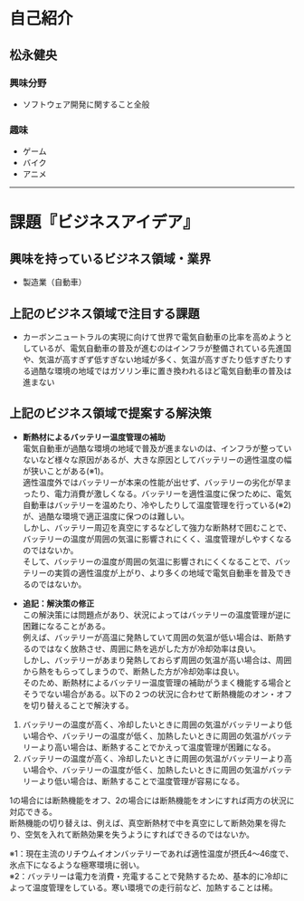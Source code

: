 # 自己紹介

## 松永健央

### 興味分野

- ソフトウェア開発に関すること全般

### 趣味

- ゲーム
- バイク
- アニメ

* * *

# 課題『ビジネスアイデア』

## 興味を持っているビジネス領域・業界

- 製造業（自動車）

## 上記のビジネス領域で注目する課題

- カーボンニュートラルの実現に向けて世界で電気自動車の比率を高めようとしているが、電気自動車の普及が進むのはインフラが整備されている先進国や、気温が高すぎず低すぎない地域が多く、気温が高すぎたり低すぎたりする過酷な環境の地域ではガソリン車に置き換われるほど電気自動車の普及は進まない

## 上記のビジネス領域で提案する解決策

- **断熱材によるバッテリー温度管理の補助**  
電気自動車が過酷な環境の地域で普及が進まないのは、インフラが整っていないなど様々な原因があるが、大きな原因としてバッテリーの適性温度の幅が狭いことがある(※1)。  
適性温度外ではバッテリーが本来の性能が出せず、バッテリーの劣化が早まったり、電力消費が激しくなる。バッテリーを適性温度に保つために、電気自動車はバッテリーを温めたり、冷やしたりして温度管理を行っている(※2)が、過酷な環境で適正温度に保つのは難しい。    
しかし、バッテリー周辺を真空にするなどして強力な断熱材で囲むことで、バッテリーの温度が周囲の気温に影響されにくく、温度管理がしやすくなるのではないか。  
そして、バッテリーの温度が周囲の気温に影響されにくくなることで、バッテリーの実質の適性温度が上がり、より多くの地域で電気自動車を普及できるのではないか。

- **追記：解決策の修正**    
この解決策には問題点があり、状況によってはバッテリーの温度管理が逆に困難になることがある。  
例えば、バッテリーが高温に発熱していて周囲の気温が低い場合は、断熱するのではなく放熱させ、周囲に熱を逃がした方が冷却効率は良い。  
しかし、バッテリーがあまり発熱しておらず周囲の気温が高い場合は、周囲から熱をもらってしまうので、断熱した方が冷却効率は良い。  
そのため、断熱材によるバッテリー温度管理の補助がうまく機能する場合とそうでない場合がある。以下の２つの状況に合わせて断熱機能のオン・オフを切り替えることで解決する。  
 1. バッテリーの温度が高く、冷却したいときに周囲の気温がバッテリーより低い場合や、バッテリーの温度が低く、加熱したいときに周囲の気温がバッテリーより高い場合は、断熱することでかえって温度管理が困難になる。  
 2. バッテリーの温度が高く、冷却したいときに周囲の気温がバッテリーより高い場合や、バッテリーの温度が低く、加熱したいときに周囲の気温がバッテリーより低い場合は、断熱することで温度管理が容易になる。

1の場合には断熱機能をオフ、2の場合には断熱機能をオンにすれば両方の状況に対応できる。  
断熱機能の切り替えは、例えば、真空断熱材で中を真空にして断熱効果を得たり、空気を入れて断熱効果を失うようにすればできるのではないか。

※1：現在主流のリチウムイオンバッテリーであれば適性温度が摂氏4〜46度で、氷点下になるような極寒環境に弱い。  
※2：バッテリーは電力を消費・充電することで発熱するため、基本的に冷却によって温度管理をしている。寒い環境での走行前など、加熱することは稀。


